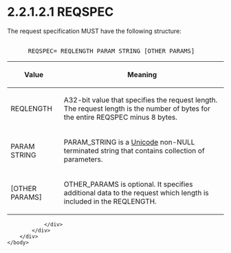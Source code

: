 <html dir="LTR" xmlns:mshelp="http://msdn.microsoft.com/mshelp" xmlns:ddue="http://ddue.schemas.microsoft.com/authoring/2003/5" xmlns:xlink="http://www.w3.org/1999/xlink" xmlns:tool="http://www.microsoft.com/tooltip">
    <head>
        <meta http-equiv="Content-Type" content="text/html; CHARSET=utf-8"></meta>
        <meta name="save" content="history"></meta>
        <title>2.2.1.2.1 REQSPEC</title>
        <xml>
            <mshelp:toctitle title="2.2.1.2.1 REQSPEC"></mshelp:toctitle>
            <mshelp:rltitle title="[MS-SSAS8]: REQSPEC"></mshelp:rltitle>
            <mshelp:keyword index="A" term="c9b10e3f-b7dc-4b5e-8d67-e438dd0f5a35"></mshelp:keyword>
            <mshelp:attr name="DCSext.ContentType" value="open specification"></mshelp:attr>
            <mshelp:attr name="AssetID" value="c9b10e3f-b7dc-4b5e-8d67-e438dd0f5a35"></mshelp:attr>
            <mshelp:attr name="TopicType" value="kbRef"></mshelp:attr>
            <mshelp:attr name="DCSext.Title" value="[MS-SSAS8]: REQSPEC" />
        </xml>
    </head>
    <body>
        <div id="header">
            <h1 class="heading">2.2.1.2.1 REQSPEC</h1>
        </div>
        <div id="mainSection">
            <div id="mainBody">
                <div id="allHistory" class="saveHistory"></div>
                <div id="sectionSection0" class="section" name="collapseableSection">
                    

<p>The request specification MUST have the following structure:</p>

<dl>
<dd>
<div><pre>            
 REQSPEC= REQLENGTH PARAM_STRING [OTHER_PARAMS]
</pre></div>
</dd></dl>

<table>
 <thead>
  <tr>
   <th>
   <p>Value</p>
   </th>
   <th>
   <p>Meaning</p>
   </th>
  </tr>
 </thead>
 <tr>
  <td>
  <p>REQLENGTH</p>
  </td>
  <td>
  <p>A32-bit value that specifies the request length. The
  request length is the number of bytes for the entire REQSPEC minus 8 bytes.</p>
  </td>
 </tr>
 <tr>
  <td>
  <p>PARAM STRING</p>
  </td>
  <td>
  <p>PARAM_STRING is a <a href="c527450b-f5bd-424b-8c98-ba6365288f35.htm#gt_c305d0ab-8b94-461a-bd76-13b40cb8c4d8">Unicode</a> non-NULL
  terminated string that contains collection of parameters.</p>
  </td>
 </tr>
 <tr>
  <td>
  <p>[OTHER PARAMS]</p>
  </td>
  <td>
  <p>OTHER_PARAMS is optional. It specifies additional data
  to the request which length is included in the REQLENGTH.</p>
  </td>
 </tr>
</table>


                </div>
            </div>
        </div>
    </body>
</html>